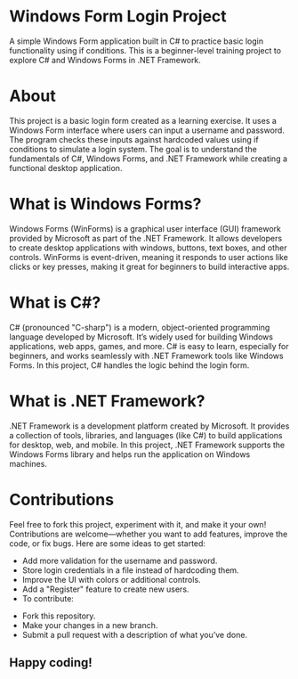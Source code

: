# Windows Form Login Project
A simple Windows Form application built in C# to practice basic login functionality using if conditions. This is a beginner-level training project to explore C# and Windows Forms in .NET Framework.

# About
This project is a basic login form created as a learning exercise. It uses a Windows Form interface where users can input a username and password. The program checks these inputs against hardcoded values using if conditions to simulate a login system. The goal is to understand the fundamentals of C#, Windows Forms, and .NET Framework while creating a functional desktop application.

# What is Windows Forms?
Windows Forms (WinForms) is a graphical user interface (GUI) framework provided by Microsoft as part of the .NET Framework. It allows developers to create desktop applications with windows, buttons, text boxes, and other controls. WinForms is event-driven, meaning it responds to user actions like clicks or key presses, making it great for beginners to build interactive apps.

# What is C#?
C# (pronounced "C-sharp") is a modern, object-oriented programming language developed by Microsoft. It’s widely used for building Windows applications, web apps, games, and more. C# is easy to learn, especially for beginners, and works seamlessly with .NET Framework tools like Windows Forms. In this project, C# handles the logic behind the login form.

# What is .NET Framework?
.NET Framework is a development platform created by Microsoft. It provides a collection of tools, libraries, and languages (like C#) to build applications for desktop, web, and mobile. In this project, .NET Framework supports the Windows Forms library and helps run the application on Windows machines.

# Contributions
Feel free to fork this project, experiment with it, and make it your own! Contributions are welcome—whether you want to add features, improve the code, or fix bugs. Here are some ideas to get started:

- Add more validation for the username and password.
- Store login credentials in a file instead of hardcoding them.
- Improve the UI with colors or additional controls.
- Add a "Register" feature to create new users.
- To contribute:

* Fork this repository.
* Make your changes in a new branch.
* Submit a pull request with a description of what you’ve done.

## Happy coding!
